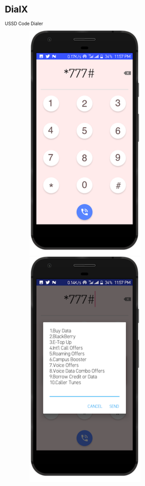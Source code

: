 # DialX
USSD Code Dialer 
<p align="center">
  <img src="https://raw.githubusercontent.com/Zfinix/DialX/master/screenshots/1.png" width="350" title="hover text">
  <img src="https://raw.githubusercontent.com/Zfinix/DialX/master/screenshots/2.png" width="350" alt="accessibility text">
</p>
